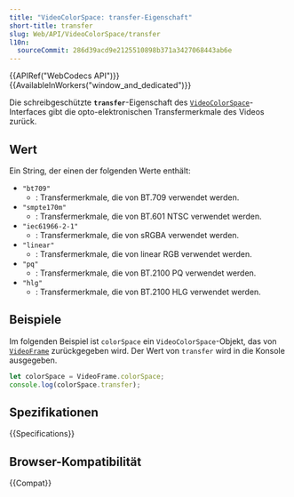 ```yaml
---
title: "VideoColorSpace: transfer-Eigenschaft"
short-title: transfer
slug: Web/API/VideoColorSpace/transfer
l10n:
  sourceCommit: 286d39acd9e2125510898b371a3427068443ab6e
---
```


{{APIRef("WebCodecs API")}}{{AvailableInWorkers("window_and_dedicated")}}

Die schreibgeschützte **`transfer`**-Eigenschaft des [`VideoColorSpace`](/de/docs/Web/API/VideoColorSpace)-Interfaces gibt die opto-elektronischen Transfermerkmale des Videos zurück.

## Wert

Ein String, der einen der folgenden Werte enthält:

- `"bt709"`
  - : Transfermerkmale, die von BT.709 verwendet werden.
- `"smpte170m"`
  - : Transfermerkmale, die von BT.601 NTSC verwendet werden.
- `"iec61966-2-1"`
  - : Transfermerkmale, die von sRGBA verwendet werden.
- `"linear"`
  - : Transfermerkmale, die von linear RGB verwendet werden.
- `"pq"`
  - : Transfermerkmale, die von BT.2100 PQ verwendet werden.
- `"hlg"`
  - : Transfermerkmale, die von BT.2100 HLG verwendet werden.

## Beispiele

Im folgenden Beispiel ist `colorSpace` ein `VideoColorSpace`-Objekt, das von [`VideoFrame`](/de/docs/Web/API/VideoFrame) zurückgegeben wird. Der Wert von `transfer` wird in die Konsole ausgegeben.

```js
let colorSpace = VideoFrame.colorSpace;
console.log(colorSpace.transfer);
```

## Spezifikationen

{{Specifications}}

## Browser-Kompatibilität

{{Compat}}
